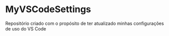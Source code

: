 # MyVSCodeSettings
Repositório criado com o propósito de ter atualizado minhas configurações de uso do VS Code
